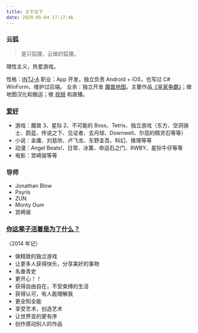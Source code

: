 ```yaml
---
title: 关于在下
date: 2020-05-04 17:17:46
---
```


### 云狐

> 是只狐狸，云做的狐狸。

理性主义，热爱游戏。

性格：[INTJ-A](https://www.16personalities.com/profiles/dcde81c65840a)
职业：App 开发，独立负责 Android + iOS，也写过 C# WinForm、维护过后端。
业余：独立开发 [魔兽地图](https://cf1.me/my-works/)，主要作品[《皇家争霸》](https://www.reckfeng.com/map/15469)；做地图汉化和搬运；做 [视频](https://space.bilibili.com/353913) 和直播。

### [爱好](https://cf1.me/recommended-works/)

- 游戏：魔兽 3、星际 2、不可能的 Boss、Tetris、独立游戏（东方、空洞骑士、蔚蓝、传说之下、见证者、去月球、Downwell、尔茄的精灵石等等）
- 小说：金庸、刘慈欣、卢飞龙、东野圭吾、科幻、推理等等
- 动漫：Angel Beats!、日常、冰菓、命运石之门、RWBY、星际牛仔等等
- 电影：宫崎骏等等

### 导师

- Jonathan Blow
- Psyris
- ZUN
- Monty Oum
- 宫崎骏

### [你这辈子活着是为了什么？](https://www.zhihu.com/question/20054842/answer/14239275)

（2014 年记）

- 做精致的独立游戏
- 让更多人获得快乐，分享美好的事物
- 名垂青史
- 更开心！！
- 获得自由自在，不受束缚的生活
- 获得认可，有人能理解我
- 更全知全能
- 享受艺术，创造艺术
- 让世界变的更有序
- 创作感动别人的作品
